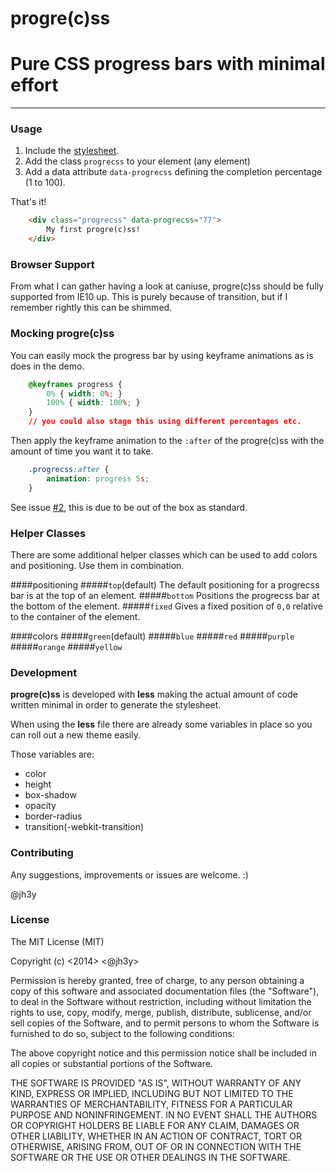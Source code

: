 progre(c)ss
===

# Pure CSS progress bars with minimal effort

---

### Usage
1. Include the [stylesheet](https://raw2.github.com/jh3y/progre-c-ss/master/progrecss.css).
2. Add the class `progrecss` to your element (any element)
3. Add a data attribute `data-progrecss` defining the completion percentage (1 to 100).

That's it!

```html
    <div class="progrecss" data-progrecss="77">
		My first progre(c)ss!
	</div>
```

### Browser Support

From what I can gather having a look at caniuse, progre(c)ss should be fully supported from IE10 up. This is purely because of transition, but if I remember rightly this can be shimmed.


### Mocking progre(c)ss
You can easily mock the progress bar by using keyframe animations as is does in the demo.
```css
	@keyframes progress {
		0% { width: 0%; }
		100% { width: 100%; }
	}
	// you could also stage this using different percentages etc.
```	

Then apply the keyframe animation to the `:after` of the progre(c)ss with the amount of time you want it to take.

```css
	.progrecss:after {
		animation: progress 5s;
	}
```

See issue [#2](https://github.com/jh3y/progre-c-ss/issues/2), this is due to be out of the box as standard.

### Helper Classes

There are some additional helper classes which can be used to add colors and positioning. Use them in combination.

####positioning
#####`top`(default)
The default positioning for a progrecss bar is at the top of an element.
#####`bottom`
Positions the progrecss bar at the bottom of the element.
#####`fixed`
Gives a fixed position of `0,0` relative to the container of the element.

####colors
#####`green`(default)
#####`blue`
#####`red`
#####`purple`
#####`orange`
#####`yellow`

### Development

__progre(c)ss__ is developed with __less__ making the actual amount of code written minimal in order to generate the stylesheet.

When using the __less__ file there are already some variables in place so you can roll out a new theme easily.

Those variables are:

* color
* height
* box-shadow
* opacity
* border-radius
* transition(-webkit-transition)

### Contributing

Any suggestions, improvements or issues are welcome. :)

@jh3y

### License

The MIT License (MIT)

Copyright (c) <2014> <@jh3y>

Permission is hereby granted, free of charge, to any person obtaining a copy
of this software and associated documentation files (the "Software"), to deal
in the Software without restriction, including without limitation the rights
to use, copy, modify, merge, publish, distribute, sublicense, and/or sell
copies of the Software, and to permit persons to whom the Software is
furnished to do so, subject to the following conditions:

The above copyright notice and this permission notice shall be included in
all copies or substantial portions of the Software.

THE SOFTWARE IS PROVIDED "AS IS", WITHOUT WARRANTY OF ANY KIND, EXPRESS OR
IMPLIED, INCLUDING BUT NOT LIMITED TO THE WARRANTIES OF MERCHANTABILITY,
FITNESS FOR A PARTICULAR PURPOSE AND NONINFRINGEMENT. IN NO EVENT SHALL THE
AUTHORS OR COPYRIGHT HOLDERS BE LIABLE FOR ANY CLAIM, DAMAGES OR OTHER
LIABILITY, WHETHER IN AN ACTION OF CONTRACT, TORT OR OTHERWISE, ARISING FROM,
OUT OF OR IN CONNECTION WITH THE SOFTWARE OR THE USE OR OTHER DEALINGS IN
THE SOFTWARE.
